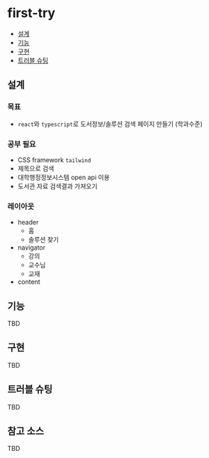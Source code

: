 # first-try

- [설계](#설계)
- [기능](#기능)
- [구현](#구현)
- [트러블 슈팅](#트러블-슈팅)

## 설계

### 목표

- `react`와 `typescript`로 도서정보/솔루션 검색 페이지 만들기 (학과수준)

### 공부 필요

- CSS framework `tailwind`
- 제목으로 검색
- 대학행정정보시스템 open api 이용
- 도서관 자료 검색결과 가져오기

### 레이아웃

- header
  - 홈
  - 솔루션 찾기
- navigator
  - 강의
  - 교수님
  - 교재
- content

## 기능

TBD

## 구현

TBD

## 트러블 슈팅

TBD

## 참고 소스

TBD

